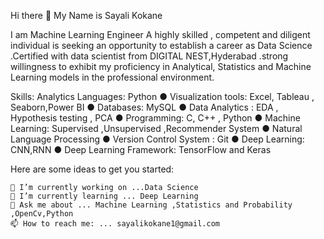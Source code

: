 Hi there 👋 My Name is Sayali Kokane

I am Machine Learning Engineer A highly skilled , competent and diligent individual is seeking an opportunity to establish a career as Data Science .Certified with data scientist from DIGITAL NEST,Hyderabad .strong willingness to exhibit my proficiency in Analytical, Statistics and Machine Learning models in the professional environment.

Skills: Analytics Languages: Python ● Visualization tools: Excel, Tableau , Seaborn,Power BI ● Databases: MySQL ● Data Analytics : EDA , Hypothesis testing , PCA ● Programming: C, C++ , Python ● Machine Learning: Supervised ,Unsupervised ,Recommender System ● Natural Language Processing ● Version Control System : Git ● Deep Learning: CNN,RNN ● Deep Learning Framework: TensorFlow and Keras

Here are some ideas to get you started:

    🔭 I’m currently working on ...Data Science
    🌱 I’m currently learning ... Deep Learning
    💬 Ask me about ... Machine Learning ,Statistics and Probability ,OpenCv,Python
    📫 How to reach me: ... sayalikokane1@gmail.com
